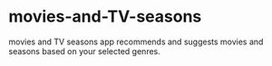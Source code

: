 # movies-and-TV-seasons
movies and TV seasons app recommends and suggests movies and seasons based on your selected genres.
